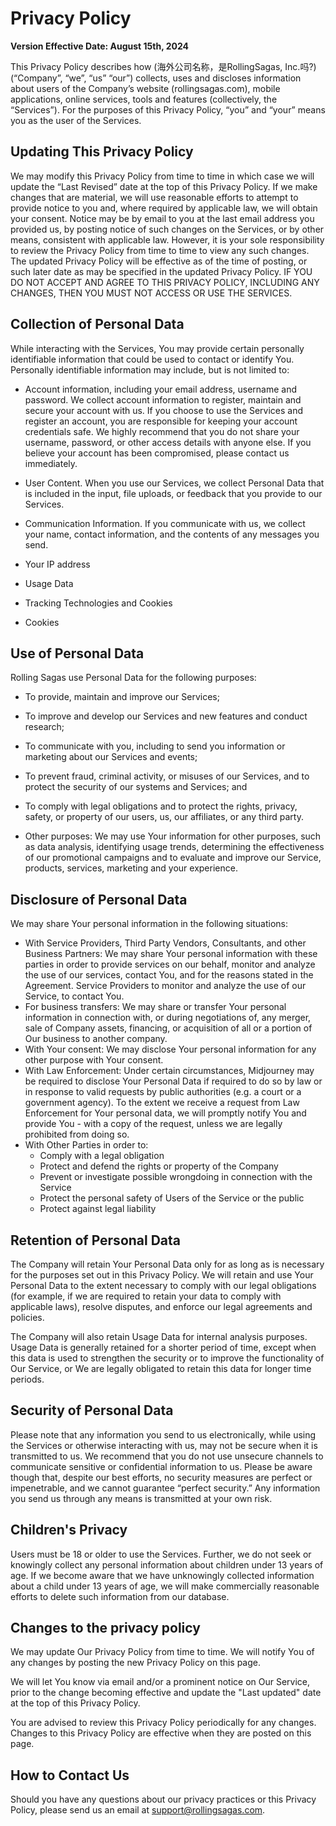 # Privacy Policy
**Version Effective Date: August 15th, 2024**

This Privacy Policy describes how (海外公司名称，是RollingSagas, Inc.吗?) (“Company”, “we”, “us” “our”) collects, uses and discloses information about users of the Company’s website (rollingsagas.com), mobile applications, online services, tools and features (collectively, the “Services”). For the purposes of this Privacy Policy, “you” and “your” means you as the user of the Services.

## Updating This Privacy Policy
We may modify this Privacy Policy from time to time in which case we will update the “Last Revised” date at the top of this Privacy Policy. If we make changes that are material, we will use reasonable efforts to attempt to provide notice to you and, where required by applicable law, we will obtain your consent. Notice may be by email to you at the last email address you provided us, by posting notice of such changes on the Services, or by other means, consistent with applicable law. However, it is your sole responsibility to review the Privacy Policy from time to time to view any such changes. The updated Privacy Policy will be effective as of the time of posting, or such later date as may be specified in the updated Privacy Policy. IF YOU DO NOT ACCEPT AND AGREE TO THIS PRIVACY POLICY, INCLUDING ANY CHANGES, THEN YOU MUST NOT ACCESS OR USE THE SERVICES.

## Collection of Personal Data

While interacting with the Services, You may provide certain personally identifiable information that could be used to contact or identify You. Personally identifiable information may include, but is not limited to:

- Account information, including your email address, username and password. We collect account information to register, maintain and secure your account with us. If you choose to use the Services and register an account, you are responsible for keeping your account credentials safe. We highly recommend that you do not share your username, password, or other access details with anyone else. If you believe your account has been compromised, please contact us immediately.

- User Content. When you use our Services, we collect Personal Data that is included in the input, file uploads, or feedback that you provide to our Services.

- Communication Information. If you communicate with us, we collect your name, contact information, and the contents of any messages you send.

- Your IP address
- Usage Data
- Tracking Technologies and Cookies
- Cookies

## Use of Personal Data
Rolling Sagas use Personal Data for the following purposes:

- To provide, maintain and improve our Services;

- To improve and develop our Services and new features and conduct research;

- To communicate with you, including to send you information or marketing about our Services and events;

- To prevent fraud, criminal activity, or misuses of our Services, and to protect the security of our systems and Services; and

- To comply with legal obligations and to protect the rights, privacy, safety, or property of our users, us, our affiliates, or any third party.

- Other purposes: We may use Your information for other purposes, such as data analysis, identifying usage trends, determining the effectiveness of our promotional campaigns and to evaluate and improve our Service, products, services, marketing and your experience.

## Disclosure of Personal Data

We may share Your personal information in the following situations:

- With Service Providers, Third Party Vendors, Consultants, and other Business Partners: We may share Your personal information with these parties in order to provide services on our behalf, monitor and analyze the use of our services, contact You, and for the reasons stated in the Agreement. Service Providers to monitor and analyze the use of our Service, to contact You.
- For business transfers: We may share or transfer Your personal information in connection with, or during negotiations of, any merger, sale of Company assets, financing, or acquisition of all or a portion of Our business to another company.
- With Your consent: We may disclose Your personal information for any other purpose with Your consent.
- With Law Enforcement: Under certain circumstances, Midjourney may be required to disclose Your Personal Data if required to do so by law or in response to valid requests by public authorities (e.g. a court or a government agency). To the extent we receive a request from Law Enforcement for Your personal data, we will promptly notify You and provide You - with a copy of the request, unless we are legally prohibited from doing so.
- With Other Parties in order to:
    - Comply with a legal obligation
    - Protect and defend the rights or property of the Company
    - Prevent or investigate possible wrongdoing in connection with the Service
    - Protect the personal safety of Users of the Service or the public
    - Protect against legal liability

## Retention of Personal Data
The Company will retain Your Personal Data only for as long as is necessary for the purposes set out in this Privacy Policy. We will retain and use Your Personal Data to the extent necessary to comply with our legal obligations (for example, if we are required to retain your data to comply with applicable laws), resolve disputes, and enforce our legal agreements and policies.

The Company will also retain Usage Data for internal analysis purposes. Usage Data is generally retained for a shorter period of time, except when this data is used to strengthen the security or to improve the functionality of Our Service, or We are legally obligated to retain this data for longer time periods.

## Security of Personal Data
Please note that any information you send to us electronically, while using the Services or otherwise interacting with us, may not be secure when it is transmitted to us. We recommend that you do not use unsecure channels to communicate sensitive or confidential information to us. Please be aware though that, despite our best efforts, no security measures are perfect or impenetrable, and we cannot guarantee “perfect security.” Any information you send us through any means is transmitted at your own risk.

## Children's Privacy
Users must be 18 or older to use the Services. Further, we do not seek or knowingly collect any personal information about children under 13 years of age. If we become aware that we have unknowingly collected information about a child under 13 years of age, we will make commercially reasonable efforts to delete such information from our database.

## Changes to the privacy policy
We may update Our Privacy Policy from time to time. We will notify You of any changes by posting the new Privacy Policy on this page.

We will let You know via email and/or a prominent notice on Our Service, prior to the change becoming effective and update the "Last updated" date at the top of this Privacy Policy.

You are advised to review this Privacy Policy periodically for any changes. Changes to this Privacy Policy are effective when they are posted on this page.

## How to Contact Us
Should you have any questions about our privacy practices or this Privacy Policy, please send us an email at support@rollingsagas.com.

